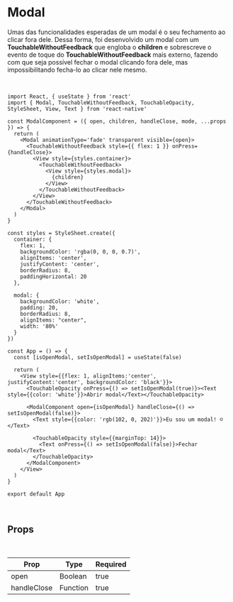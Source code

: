 # Modal

Umas das funcionalidades esperadas de um modal é o seu fechamento ao clicar fora dele. Dessa forma, foi desenvolvido um modal com um **TouchableWithoutFeedback** que engloba o **children** e sobrescreve o evento de toque do **TouchableWithoutFeedback** mais externo, fazendo com que seja possível fechar o modal clicando fora dele, mas impossibilitando fecha-lo ao clicar nele mesmo.

<br />

```Playground id=@guiwm/modal&platforms=android,ios
import React, { useState } from 'react'
import { Modal, TouchableWithoutFeedback, TouchableOpacity, StyleSheet, View, Text } from 'react-native'

const ModalComponent = ({ open, children, handleClose, mode, ...props }) => {
  return (
    <Modal animationType='fade' transparent visible={open}>
      <TouchableWithoutFeedback style={{ flex: 1 }} onPress={handleClose}>
        <View style={styles.container}>
          <TouchableWithoutFeedback>
            <View style={styles.modal}>
              {children}
            </View>
          </TouchableWithoutFeedback>
        </View>
      </TouchableWithoutFeedback>
    </Modal>
  )
}

const styles = StyleSheet.create({
  container: {
    flex: 1,
    backgroundColor: 'rgba(0, 0, 0, 0.7)',
    alignItems: 'center',
    justifyContent: 'center',
    borderRadius: 8,
    paddingHorizontal: 20 
  },

  modal: {
    backgroundColor: 'white',
    padding: 20,
    borderRadius: 8,
    alignItems: "center",
    width: '80%'
  }
})

const App = () => {
  const [isOpenModal, setIsOpenModal] = useState(false)

  return (
    <View style={{flex: 1, alignItems:'center', justifyContent:'center', backgroundColor: 'black'}}>
      <TouchableOpacity onPress={() => setIsOpenModal(true)}><Text style={{color: 'white'}}>Abrir modal</Text></TouchableOpacity>

      <ModalComponent open={isOpenModal} handleClose={() => setIsOpenModal(false)}>
        <Text style={{color: 'rgb(102, 0, 202)'}}>Eu sou um modal! ☺️</Text>

        <TouchableOpacity style={{marginTop: 14}}>
          <Text onPress={() => setIsOpenModal(false)}>Fechar modal</Text>
        </TouchableOpacity>
      </ModalComponent>
    </View>
  )
}

export default App
```

<br />

## Props

<br />

Prop | Type | Required 
--- | --- | --- |
open | Boolean | true | 
handleClose | Function | true  
